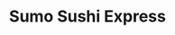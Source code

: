 ---
layout: place
title: "Sumo Sushi Express"
permalink: /virginia/glen-allen/sumo-sushi-express.html
stateAbbr: VA
stateName: Virginia
cityName: Glen Allen
place_id: ChIJQURVMt09sYkR_P8YLEodWZA
photos:
  - name: >-
      places/ChIJQURVMt09sYkR_P8YLEodWZA/photos/AUy1YQ0DvAIci2tYQJpq4fC8O6AJK4s9cyYAZxFuG5XfB3qKri_3vkUgUS1NRZm8IH4rCkFwZPNHySlAh8lI7aSJBbAJVQ5G2fJ7wOhx3O9ZzvJ163ZeVHcb8EKP1lUQXZVUbVA5yLVBNNFnSItOsM7Vl8YiwRFBypPHr5HnNBfaKDhVUlxyv__d-JBO8G3lGEqlsuJKKj7IHyKeHv_60kSEd0Q8tzAr38RIsoGxlLGm2P9iTHedzy9ZfZM-J82vBO1H_to8iNxFCuWMABbwVUUsKZMIQQfmoapzkwmrn-jrcFlVHz80OAhJNI8tmvN698VvjJa7oKCSGfSw5dvTA3lnAVa6Xa-sN42_1wdqkQ72DILOm7PjChKI1efZa2ieDd6sKS3mKsJRuuL8xoNH5szseU-3cGZSSpwPzW1MKkywsiDQlhU
    widthPx: 3264
    heightPx: 2448
    authorAttributions:
      - displayName: aung khine
        uri: https://maps.google.com/maps/contrib/113007762801284148345
        photoUri: >-
          https://lh3.googleusercontent.com/a-/ALV-UjW5yiyvN-8hCHfIBJ_-8lBM2ZBnn6LkTqIEDIr-uDoFU6g0VFW7=s100-p-k-no-mo
    flagContentUri: >-
      https://www.google.com/local/imagery/report/?cb_client=maps_api_places.places_api&image_key=!1e10!2sCIHM0ogKEICAgICkgKT1uQE&hl=en-US
    googleMapsUri: >-
      https://www.google.com/maps/place//data=!3m4!1e2!3m2!1sCIHM0ogKEICAgICkgKT1uQE!2e10!4m2!3m1!1s0x89b13ddd32554441:0x90591d4a2c18fffc
  - name: >-
      places/ChIJQURVMt09sYkR_P8YLEodWZA/photos/AUy1YQ19ZwrPnslwOnwt9FySLH0Cz1pRBRhgB8Uq2BUBT2XJt1rXkoNmlMqj9kxzCjx-pdCvjJqNcQAusNp_S7Z1f5XRW_TrvgsVPs4xx10x_w61xt8eD7cFo7nnM9qMqIfetXr2Yo_zZviPI9Sw7oS3KntYl1NM0xOz08tc0cWa4mwDSjp67jIk-vou4QVhp1tq6NQGeXWICmoDQjCZHpyuEvyWJg0eXr960YQPDIvVdq-xvDSnawDai7NLlQstkVIr2M3TXN-dTyECBBF23mkkWoxt3z51kkgUtYbbTMJhgjCtLw
    widthPx: 1636
    heightPx: 2181
    authorAttributions:
      - displayName: Sumo Sushi Express
        uri: https://maps.google.com/maps/contrib/102645724741605875836
        photoUri: >-
          https://lh3.googleusercontent.com/a/ACg8ocKVd4n1KIC6lmv38_m2fIjXpnHGaSO9GCIoPGIIijJSYZb1xQ=s100-p-k-no-mo
    flagContentUri: >-
      https://www.google.com/local/imagery/report/?cb_client=maps_api_places.places_api&image_key=!1e10!2sAF1QipMrHcNdP3Ys8kezMGKfkOPCjNJg_-g8_kzIXitv&hl=en-US
    googleMapsUri: >-
      https://www.google.com/maps/place//data=!3m4!1e2!3m2!1sAF1QipMrHcNdP3Ys8kezMGKfkOPCjNJg_-g8_kzIXitv!2e10!4m2!3m1!1s0x89b13ddd32554441:0x90591d4a2c18fffc
  - name: >-
      places/ChIJQURVMt09sYkR_P8YLEodWZA/photos/AUy1YQ3lOLgROTr3U4Yrw1XsaGOH_PhpWDzChavHy90PTgyBK_r9wLuXqNBG2ESNI6ImspoKIAVaKjDPIHWraV1QfII3UZ9G5HFTbEUyar_GhUSMxv9ArCdwNf3Dd__briXFn-oYEi0EaDZFTQ0ZLCPpTAor4JC4ycPkRuW3DEX9DGdEBpdr6PZBYSFeYCsg3S7Msg-rhmP0vFD2BOIbpUg9stuGyyTZEzy7uvSXeALU2RyC0288EXO16cOwQz3F5V0iW4ShjdbdZrW6NCYv0DrljTp5fvn5N5xxOsAW-PNAiiuF56j06UK11cqfsqEqS__Cu3TO7n9cj9ctRFfiAt67iUair-Vqsjx-qIvkLA7nQaVtP5yJd9YkhmL7-M-tOFizPiHBmaOOQ78OpLfoPwTZGCvIoLx4D6eZl7ugrSHmCq8
    widthPx: 3456
    heightPx: 3456
    authorAttributions:
      - displayName: Brian Roy
        uri: https://maps.google.com/maps/contrib/108622878251028927218
        photoUri: >-
          https://lh3.googleusercontent.com/a/ACg8ocK7TEEzguXmnOGAN852nZdHob8M9PY9vdUkxTBF5CR-Tgtc5g=s100-p-k-no-mo
    flagContentUri: >-
      https://www.google.com/local/imagery/report/?cb_client=maps_api_places.places_api&image_key=!1e10!2sCIHM0ogKEICAgIDtmbGDbA&hl=en-US
    googleMapsUri: >-
      https://www.google.com/maps/place//data=!3m4!1e2!3m2!1sCIHM0ogKEICAgIDtmbGDbA!2e10!4m2!3m1!1s0x89b13ddd32554441:0x90591d4a2c18fffc
  - name: >-
      places/ChIJQURVMt09sYkR_P8YLEodWZA/photos/AUy1YQ1GRngCLh6FTmqwrDDt81n1iFU_blHTyEooi-jwfdLviage1SRZqSM5vaxUrjQSxrRBYkaNIz1vP4h8Vzq7_rQYUKgVfKj11uQFDymamTRUZEgaqxpMxPowt9Fvt3shSK6TIqSJJnLy_9rRXHSYlBEpGqW8FOIeE2H52rXAEPt1tFBMOmrsV9-xCO42X3HdGDoYITPrLXO-SQ-esStDbBcbBJWsoKvPn_V71hSe6-4t6c3fdJbe7qnvLwAPHKBonTsvshjnB7PP-Y9WO72-fm8e6dgvc1QQGgcfAVyLNOOrRQRzOV0zFkQsWiEglqmlcl9uiSdCEfoQs5J6NOZixB2tSfLsYvkmOQbl7MlUlWPuyBHlKlP9PcltigHfXeLPw9GsmwA-vXc9BzuHIcPmxJYb8j8EEigVgxNdkvJMXyE0D_xi
    widthPx: 3456
    heightPx: 3456
    authorAttributions:
      - displayName: Brian Roy
        uri: https://maps.google.com/maps/contrib/108622878251028927218
        photoUri: >-
          https://lh3.googleusercontent.com/a/ACg8ocK7TEEzguXmnOGAN852nZdHob8M9PY9vdUkxTBF5CR-Tgtc5g=s100-p-k-no-mo
    flagContentUri: >-
      https://www.google.com/local/imagery/report/?cb_client=maps_api_places.places_api&image_key=!1e10!2sCIHM0ogKEICAgIDtmbGDzAE&hl=en-US
    googleMapsUri: >-
      https://www.google.com/maps/place//data=!3m4!1e2!3m2!1sCIHM0ogKEICAgIDtmbGDzAE!2e10!4m2!3m1!1s0x89b13ddd32554441:0x90591d4a2c18fffc
  - name: >-
      places/ChIJQURVMt09sYkR_P8YLEodWZA/photos/AUy1YQ0LG6Ii5JElFg7Uz7q_2gu9uKk__V13VvmyxCgFvqzesV-t0mciIaNn_06rf_McyZXaRqo6skAGM4WJIJHXLPPGUB7i8NdlRiCnQd-GbZw2A7R5RuH5p6ssaMV95R_lyTbZhgNXMDsEP0FIT-jrFXlpWQO7PNA0hhOP_UTuNUIf13BW5i0yvSFPtWlEwZ0brQkOh2UfaC-9iZpQKCoflN-oLsW1Rh_htQNf3qWK6BhZeRLCRReiKHHx8fc7zuzd4PlvKM6APjazJJQ1-HRo336OxDrVOQibhfRF30hSAEHnOvS_paEiDtS5lHukvSosDlVP0nhj4FRkKXxBy22PI-uS1XJktKPo2frT9DLKy9mkAh-uuSBb-BXG1xbwJrv_t0k4GfAa1_KiJ36wwnOzS3zJR-JEJxu9kzAcr2ltQZuylVw
    widthPx: 3024
    heightPx: 4032
    authorAttributions:
      - displayName: Kathy Duncan
        uri: https://maps.google.com/maps/contrib/100502154750972485685
        photoUri: >-
          https://lh3.googleusercontent.com/a-/ALV-UjWQRdjN_nv6HPIsyV8Qtxqve1weEtxi63RF5FzI1u-18oEQPipedg=s100-p-k-no-mo
    flagContentUri: >-
      https://www.google.com/local/imagery/report/?cb_client=maps_api_places.places_api&image_key=!1e10!2sCIHM0ogKEICAgICMxKfo8QE&hl=en-US
    googleMapsUri: >-
      https://www.google.com/maps/place//data=!3m4!1e2!3m2!1sCIHM0ogKEICAgICMxKfo8QE!2e10!4m2!3m1!1s0x89b13ddd32554441:0x90591d4a2c18fffc
  - name: >-
      places/ChIJQURVMt09sYkR_P8YLEodWZA/photos/AUy1YQ2RpMIC9FaLM9o5Cx9xhWlFJDkb2_B-O0O8CI7vXSzSvLMYaV70ccSAV7B8XLRVlGl2EaUapCvOeOKV7IK6NJFPalv0xbYhTV1Qlm_kfuwVtRCO1wGX9-SDGMWtNai2kLP4wa8kjWbv8fM6nK2K48oaJ5IV8xSS96Uran3ojyRlxuwKuAnpKba2q_NGoqTRjP62XGUfpVB5foqnH0zKOgbpU5LLIMlBwQ4gZ4aaW1sk19o-f6IE66hR5mERd8TR_14IzAo6ZqE5zJ2b0CjP6EW5UlyreUbXVaYNvM0cQD6JjtAHK2fjOdE7YMMkOWuDG64--N61cxeaMYpIJjKSg1dLUyxAg1cp9Mq25GsyuzsOAp-e-b2IvlvnXa333SKBtYvhjdwHm50O38yAbRmIMiTieFKUTuJdRH405tGyGXYCBw
    widthPx: 3264
    heightPx: 2448
    authorAttributions:
      - displayName: aung khine
        uri: https://maps.google.com/maps/contrib/113007762801284148345
        photoUri: >-
          https://lh3.googleusercontent.com/a-/ALV-UjW5yiyvN-8hCHfIBJ_-8lBM2ZBnn6LkTqIEDIr-uDoFU6g0VFW7=s100-p-k-no-mo
    flagContentUri: >-
      https://www.google.com/local/imagery/report/?cb_client=maps_api_places.places_api&image_key=!1e10!2sCIHM0ogKEICAgICkgKTSVA&hl=en-US
    googleMapsUri: >-
      https://www.google.com/maps/place//data=!3m4!1e2!3m2!1sCIHM0ogKEICAgICkgKTSVA!2e10!4m2!3m1!1s0x89b13ddd32554441:0x90591d4a2c18fffc
  - name: >-
      places/ChIJQURVMt09sYkR_P8YLEodWZA/photos/AUy1YQ3fF35I8jiTeWuBRF6Joz-FSON0XtagVcySdA_COArkd7Ijkz6P4t4UX6l57nv_KMv7tM285BauAtDyf5HS9LDue7NcdaxyuCWJt9k51OsRVqwNX7LtlQ7p2tJinWBlZZVGEcel1yEnew1bdJoZj4I8g6C6P3LisiGFauiv7qJlFOzPJB4ppHLNuLXIaw-1BSjaHmd-71HEaaPJQTMxNlQjQdCd10UymR7xh9rU96w5SJ7Ht8WcHmARS0bExAhmfpjc1Y2ejoj_f4sB-w8ZevnCAeA-ppb5iH8Fg1-AHNbgbzIgU3gmDZFtaMADE_yeqXNCYH9W3VUp1k51Ix61HGNbOI1tzMEnaQE-BaBDkMqdqoRuZ124zn4fT8Aps7RfONCr2Aa0ZtzJAghlO3O-JBbF1a5PhWknuZCeNmyeCct1CxUJ
    widthPx: 3024
    heightPx: 3024
    authorAttributions:
      - displayName: Lean H
        uri: https://maps.google.com/maps/contrib/107703169053202936004
        photoUri: >-
          https://lh3.googleusercontent.com/a-/ALV-UjVXmnEiZB7IlLjV8tnFKrsPx2gcK8s9T8SXnElTc4LfgcguONSp=s100-p-k-no-mo
    flagContentUri: >-
      https://www.google.com/local/imagery/report/?cb_client=maps_api_places.places_api&image_key=!1e10!2sCIHM0ogKEICAgICc672Z9gE&hl=en-US
    googleMapsUri: >-
      https://www.google.com/maps/place//data=!3m4!1e2!3m2!1sCIHM0ogKEICAgICc672Z9gE!2e10!4m2!3m1!1s0x89b13ddd32554441:0x90591d4a2c18fffc
  - name: >-
      places/ChIJQURVMt09sYkR_P8YLEodWZA/photos/AUy1YQ1pjEvp26gdlyMiR54gNn1BEIGdpWnb27U3yccV_1aobfFAI_oVe9fJmV_NMtqMgxQDRdvs_bjMq5xYgD_Jeg3H9DuXEuA0xDyarlnNGr0g9Jgjvx-Zr96cb6N4SEieY8tb1ktap4v-sDC9XRlz7wfaZR92uHICu8Oip9HAnIWwIUp8dKtIKhCInhtRWcl849KEwxiZfNwKs81iB50hjh1AHYWUyMzJUcYAdE1MbrO9cfeWrnBPgmWv3dwRzB9X7Coo0zVtYvE4vFZ-_OYZlsQfvjDyR7ErXhDQcRTZyzbLORpAAUXDsZNwlAQtVR4HDWxnAonX6RK-epjNm6a4SPag-I76FkyBmnUxYixBogQ6uAl1pEWIVr2ZV3i4aAkf0FAT7jUNYa1m8z3a2ezWaU3h_H-IaiWteJpRKaa-GCQMFUWF
    widthPx: 3456
    heightPx: 3456
    authorAttributions:
      - displayName: Brian Roy
        uri: https://maps.google.com/maps/contrib/108622878251028927218
        photoUri: >-
          https://lh3.googleusercontent.com/a/ACg8ocK7TEEzguXmnOGAN852nZdHob8M9PY9vdUkxTBF5CR-Tgtc5g=s100-p-k-no-mo
    flagContentUri: >-
      https://www.google.com/local/imagery/report/?cb_client=maps_api_places.places_api&image_key=!1e10!2sCIHM0ogKEICAgIDtmbGDjAE&hl=en-US
    googleMapsUri: >-
      https://www.google.com/maps/place//data=!3m4!1e2!3m2!1sCIHM0ogKEICAgIDtmbGDjAE!2e10!4m2!3m1!1s0x89b13ddd32554441:0x90591d4a2c18fffc
  - name: >-
      places/ChIJQURVMt09sYkR_P8YLEodWZA/photos/AUy1YQ0TE_eDuS6Ad4nJNx8X-P3FeNgak1o85YB1hUDQn-LrURd8qEEyBzH0je4F9vjnkFaYWqgDxy0wOf_unnJil969NfDI5vkaIcZm_UYqpX9mWAR2boZBvRINYvEKJGipW7HgWIF41EBn2_C48SAhFTN_3fF-kkvha5QeCZioR8McYwe7ithLm-oSKnmRCDsBSoFErIHQurXxtfD6UKjbYlSLw2Z9D03muteW9QNWrL7eQIhyF583hEgklu5RnzlF47lNlR7nMKTTLt2cPzl1GwvrlHOnidCI__YkVvq1spVjozWkWb1zWsivwtRu_z4ALUc9Usxh7Mye4PRob1fhTr0vOpcuatLc4Odt3um9TJI83sW3vMHeW2Du0wQdLTE9z31Mz0G_8ThPSFtmudRUTL8Nps13oiZnTbfar6PqPJbknfpe
    widthPx: 3456
    heightPx: 3456
    authorAttributions:
      - displayName: Brian Roy
        uri: https://maps.google.com/maps/contrib/108622878251028927218
        photoUri: >-
          https://lh3.googleusercontent.com/a/ACg8ocK7TEEzguXmnOGAN852nZdHob8M9PY9vdUkxTBF5CR-Tgtc5g=s100-p-k-no-mo
    flagContentUri: >-
      https://www.google.com/local/imagery/report/?cb_client=maps_api_places.places_api&image_key=!1e10!2sCIHM0ogKEICAgIDtmbGDrAE&hl=en-US
    googleMapsUri: >-
      https://www.google.com/maps/place//data=!3m4!1e2!3m2!1sCIHM0ogKEICAgIDtmbGDrAE!2e10!4m2!3m1!1s0x89b13ddd32554441:0x90591d4a2c18fffc
  - name: >-
      places/ChIJQURVMt09sYkR_P8YLEodWZA/photos/AUy1YQ3da9Rl4v4_Rsxu54JYbwcq2krxPTxM60dQTYQMMHKINxuJT0oIedcnlnh74GSgP0vncBsuddgTuv0JzbZmo4pTtaDHWp75Ae_Fub8WPOl9Ym75I8neCFm-q0P4h_gs0w9pQyk4jWvCdbCEkg5dxZLOwUTXlHcmVF-fhFBJOm9g_yIqIi_iaG0HlnJDXNHF-gQe9aLcjsV2oiIP-FyAKzk0UtqjwXdkQ1JaQjU0RcM1fmz4Tx5UoqlFfbn9CgirUcnJ0xTbRDjww3VbCR4Ih_xHGObc_sxqWrZudJwCCkE0ccHjEzIfL_EcAHrjl8TlCh6zJjhX3PYj45bcZAl1M9R6KBnFGK86rCbt3dmNgiXY4TZhPUlkT8qKvB_3j6psZ5XHKIKKWsJKoWJA0ElbqZxFqocGjxq0FUQYUac6tg6KHGA
    widthPx: 3024
    heightPx: 4032
    authorAttributions:
      - displayName: Matt McCarthy
        uri: https://maps.google.com/maps/contrib/110211580444596791496
        photoUri: >-
          https://lh3.googleusercontent.com/a-/ALV-UjVyYleiuiEWWCBfcLDZKr0wzmyHjExnLdlTyeQwDGTI5ZCo04Y19A=s100-p-k-no-mo
    flagContentUri: >-
      https://www.google.com/local/imagery/report/?cb_client=maps_api_places.places_api&image_key=!1e10!2sCIHM0ogKEICAgICsuZbcyQE&hl=en-US
    googleMapsUri: >-
      https://www.google.com/maps/place//data=!3m4!1e2!3m2!1sCIHM0ogKEICAgICsuZbcyQE!2e10!4m2!3m1!1s0x89b13ddd32554441:0x90591d4a2c18fffc
address: 1090 Virginia Center Pkwy, Glen Allen, VA 23059, USA
street: 1090 Virginia Center Pkwy
city: Glen Allen
state: VA
zip: '23059'
country: USA
neighborhood: null
latitude: '37.668200'
longitude: '-77.458908'
accessibility_options:
  wheelchairAccessibleParking: true
  wheelchairAccessibleEntrance: true
  wheelchairAccessibleRestroom: true
  wheelchairAccessibleSeating: true
business_status: OPERATIONAL
name: Sumo Sushi Express
google_maps_links:
  directionsUri: >-
    https://www.google.com/maps/dir//''/data=!4m7!4m6!1m1!4e2!1m2!1m1!1s0x89b13ddd32554441:0x90591d4a2c18fffc!3e0
  placeUri: https://maps.google.com/?cid=10401377018793492476
  writeAReviewUri: >-
    https://www.google.com/maps/place//data=!4m3!3m2!1s0x89b13ddd32554441:0x90591d4a2c18fffc!12e1
  reviewsUri: >-
    https://www.google.com/maps/place//data=!4m4!3m3!1s0x89b13ddd32554441:0x90591d4a2c18fffc!9m1!1b1
  photosUri: >-
    https://www.google.com/maps/place//data=!4m3!3m2!1s0x89b13ddd32554441:0x90591d4a2c18fffc!10e5
primary_type: Sushi Restaurant
opening_hours:
  regular: null
  current: null
secondary_opening_hours:
  regular:
    weekdayDescriptions: null
    type: null
  current:
    weekdayDescriptions: null
    type: null
phone: null
price_level: null
price_range: null
rating: null
rating_count: 0
website: null
description: null
reviews: null
parking_options: null
payment_options: null
allow_dogs: null
curbside_pickup: null
delivery: null
dine_in: null
good_for_children: null
good_for_groups: null
good_for_sports: null
live_music: null
menu_for_children: null
outdoor_seating: null
reservable: null
restroom: null
serves_beer: null
serves_breakfast: null
serves_brunch: null
serves_cocktails: null
serves_coffee: null
serves_dinner: null
serves_dessert: null
serves_lunch: null
serves_vegetarian_food: null
serves_wine: null
takeout: null
slug: Sumo-Sushi-Express

---